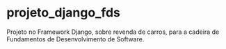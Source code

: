 # projeto_django_fds
Projeto no Framework Django, sobre revenda de carros, para a cadeira de Fundamentos de Desenvolvimento de Software.
